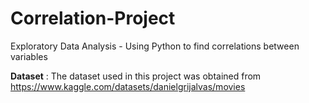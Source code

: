 # Correlation-Project
Exploratory Data Analysis - Using Python to find correlations between variables

**Dataset** : The dataset used in this project was obtained from https://www.kaggle.com/datasets/danielgrijalvas/movies
